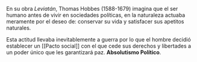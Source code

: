 En su obra *Leviatán*, Thomas Hobbes (1588-1679) imagina que el ser humano antes de vivir en sociedades políticas, en la naturaleza actuaba meramente por el deseo de: conservar su vida y satisfacer sus apetitos naturales.

Esta actitud llevaba inevitablemente a guerra por lo que el hombre decidió establecer un [[Pacto social]] con el que cede sus derechos y libertades a un poder único que les garantizará paz. **Absolutismo Político**.
